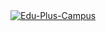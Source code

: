 <!DOCTYPE html>
<html>
<body>
    <a href="https://ibb.co/XxKLYsYd"><img src="https://i.ibb.co/B2Q3nZn7/Edu-Plus-Campus.jpg" alt="Edu-Plus-Campus" border="0"></a>
</body>
</html>
